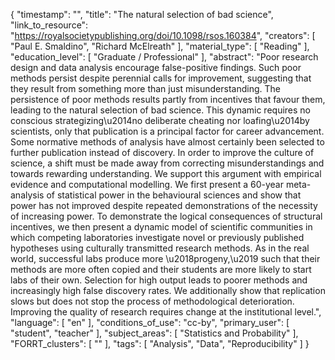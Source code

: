 {
    "timestamp": "",
    "title": "The natural selection of bad science",
    "link_to_resource": "https://royalsocietypublishing.org/doi/10.1098/rsos.160384",
    "creators": [
        "Paul E. Smaldino",
        "Richard McElreath"
    ],
    "material_type": [
        "Reading"
    ],
    "education_level": [
        "Graduate / Professional"
    ],
    "abstract": "Poor research design and data analysis encourage false-positive findings. Such poor methods persist despite perennial calls for improvement, suggesting that they result from something more than just misunderstanding. The persistence of poor methods results partly from incentives that favour them, leading to the natural selection of bad science. This dynamic requires no conscious strategizing\u2014no deliberate cheating nor loafing\u2014by scientists, only that publication is a principal factor for career advancement. Some normative methods of analysis have almost certainly been selected to further publication instead of discovery. In order to improve the culture of science, a shift must be made away from correcting misunderstandings and towards rewarding understanding. We support this argument with empirical evidence and computational modelling. We first present a 60-year meta-analysis of statistical power in the behavioural sciences and show that power has not improved despite repeated demonstrations of the necessity of increasing power. To demonstrate the logical consequences of structural incentives, we then present a dynamic model of scientific communities in which competing laboratories investigate novel or previously published hypotheses using culturally transmitted research methods. As in the real world, successful labs produce more \u2018progeny,\u2019 such that their methods are more often copied and their students are more likely to start labs of their own. Selection for high output leads to poorer methods and increasingly high false discovery rates. We additionally show that replication slows but does not stop the process of methodological deterioration. Improving the quality of research requires change at the institutional level.",
    "language": [
        "en"
    ],
    "conditions_of_use": "cc-by",
    "primary_user": [
        "student",
        "teacher"
    ],
    "subject_areas": [
        "Statistics and Probability"
    ],
    "FORRT_clusters": [
        ""
    ],
    "tags": [
        "Analysis",
        "Data",
        "Reproducibility"
    ]
}